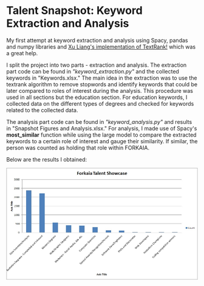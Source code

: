 # Talent Snapshot: Keyword Extraction and Analysis
My first attempt at keyword extraction and analysis using Spacy, pandas and numpy libraries and [Xu Liang's implementation of TextRank!](https://towardsdatascience.com/textrank-for-keyword-extraction-by-python-c0bae21bcec0) which was a great help.

I split the project into two parts - extraction and analysis. The extraction part code can be found in *"keyword_extraction.py"* and the collected keywords in "Keywords.xlsx." The main idea in the extraction was to use the textrank algorithm to remove stopwords and identify keywords that could be later compared to roles of interest during the analysis. This procedure was used in all sections but the education section. For education keywords, I collected data on the different types of degrees and checked for keywords related to the collected data.

The analysis part code can be found in *"keyword_analysis.py"* and results in "Snapshot Figures and Analysis.xlsx." For analysis, I made use of Spacy's **most_similar** function while using the large model to compare the extracted keywords to a certain role of interest and gauge their similarity. If similar, the person was counted as holding that role within FORKAIA.

Below are the results I obtained: 

![](https://github.com/induhiu/NLP-Keyword-Extraction-and-Analysis---Forkaia-Talent-Showcase/blob/master/Talent%20Showcase%20visualization.jpg)
